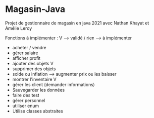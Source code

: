 # Magasin-Java
Projet  de gestionnaire de magasin en java 2021 avec Nathan Khayat et Amélie Leroy

Fonctions à implémenter :  V --> validé / rien --> à implémenter



- acheter / vendre 
- gérer salaire  
- afficher profit 
- ajouter des objets V 
- supprimer des objets 
- solde ou inflation -->  augmenter prix ou les baisser
- montrer l'inventaire V 
- gérer les client (demander informations)
- Sauvegarder les données 
- faire des test 
- gérer personnel 
- utiliser enum 
- Utilise classes abstraites




